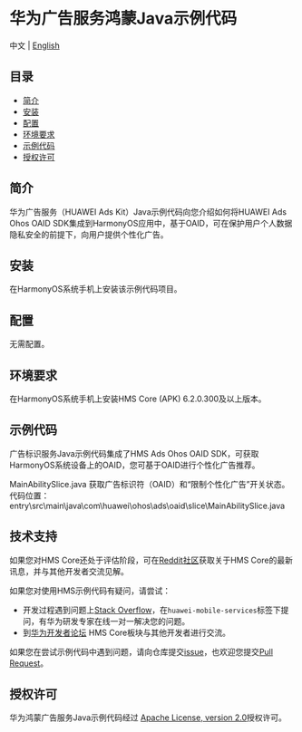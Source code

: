 # 华为广告服务鸿蒙Java示例代码
中文 | [English](README.md)
## 目录

 * [简介](#简介)
 * [安装](#安装)
 * [配置](#配置)
 * [环境要求](#环境要求)
 * [示例代码](#示例代码)
 * [授权许可](#授权许可)


## 简介
华为广告服务（HUAWEI Ads Kit）Java示例代码向您介绍如何将HUAWEI Ads Ohos OAID SDK集成到HarmonyOS应用中，基于OAID，可在保护用户个人数据隐私安全的前提下，向用户提供个性化广告。

## 安装
在HarmonyOS系统手机上安装该示例代码项目。

## 配置
无需配置。

## 环境要求
在HarmonyOS系统手机上安装HMS Core (APK) 6.2.0.300及以上版本。

## 示例代码
广告标识服务Java示例代码集成了HMS Ads Ohos OAID SDK，可获取HarmonyOS系统设备上的OAID，您可基于OAID进行个性化广告推荐。
	
MainAbilitySlice.java
获取广告标识符（OAID）和“限制个性化广告”开关状态。
<br>代码位置：entry\src\main\java\com\huawei\ohos\ads\oaid\slice\MainAbilitySlice.java</br>

## 技术支持
如果您对HMS Core还处于评估阶段，可在[Reddit社区](https://www.reddit.com/r/HuaweiDevelopers/)获取关于HMS Core的最新讯息，并与其他开发者交流见解。

如果您对使用HMS示例代码有疑问，请尝试：
- 开发过程遇到问题上[Stack Overflow](https://stackoverflow.com/questions/tagged/huawei-mobile-services?tab=Votes)，在`huawei-mobile-services`标签下提问，有华为研发专家在线一对一解决您的问题。
- 到[华为开发者论坛](https://forums.developer.huawei.com/forumPortal/en/home?fid=0101187876626530001) HMS Core板块与其他开发者进行交流。

如果您在尝试示例代码中遇到问题，请向仓库提交[issue](https://github.com/HMS-Core/hms-ads-demo-harmonyos/issues)，也欢迎您提交[Pull Request](https://github.com/HMS-Core/hms-ads-demo-harmonyos/pulls)。

##  授权许可
华为鸿蒙广告服务Java示例代码经过 [Apache License, version 2.0](http://www.apache.org/licenses/LICENSE-2.0)授权许可。
